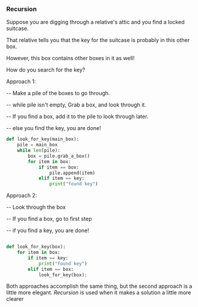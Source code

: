 ### Recursion

Suppose you are digging through a relative's attic and you find a locked suitcase. 

That relative tells you that the key for the suitcase is probably in this other box. 

However, this box contains other boxes in it as well! 

How do you search for the key? 

Approach 1:

-- Make a pile of the boxes to go through.

-- while pile isn't empty, Grab a box, and look through it. 

-- If you find a box, add it to the pile to look through later. 

-- else you find the key, you are done! 

```py
def look_for_key(main_box):
    pile = main_box
    while len(pile):
        box = pile.grab_a_box()
        for item in box:
            if item == box:
                pile.append(item)
            elif item == key:
                print("found key")


```



Approach 2:

-- Look through the box

-- If you find a box, go to first step

-- if you find a key, you are done! 

```py

def look_for_key(box):
    for item in box:
        if item == key:
            print("found key")
        elif item == box:
            look_for_key(box);

```

Both approaches accomplish the same thing, but the second approach is a little more elegant. _Recursion_ is used when it makes a solution a little more clearer
